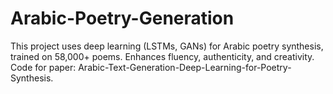 # Arabic-Poetry-Generation
This project uses deep learning (LSTMs, GANs) for Arabic poetry synthesis, trained on 58,000+ poems. Enhances fluency, authenticity, and creativity. Code for paper: Arabic-Text-Generation-Deep-Learning-for-Poetry-Synthesis.
